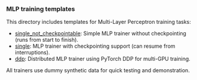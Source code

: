 ### MLP training templates

This directory includes templates for Multi-Layer Perceptron training tasks:

- [single_not_checkpointable](single_not_checkpointable/): Simple MLP trainer without checkpointing (runs from start to finish).
- [single](single/): MLP trainer with checkpointing support (can resume from interruptions).
- [ddp](ddp/): Distributed MLP trainer using PyTorch DDP for multi-GPU training.

All trainers use dummy synthetic data for quick testing and demonstration.
